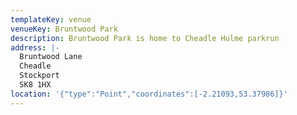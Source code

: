 ```yaml
---
templateKey: venue
venueKey: Bruntwood Park
description: Bruntwood Park is home to Cheadle Hulme parkrun
address: |-
  Bruntwood Lane
  Cheadle
  Stockport
  SK8 1HX
location: '{"type":"Point","coordinates":[-2.21093,53.37986]}'
---
```


